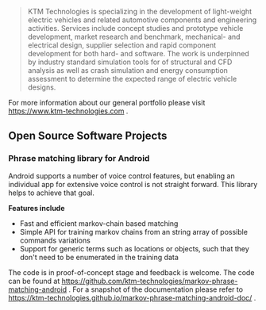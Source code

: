 
> KTM Technologies is specializing in the development of light-weight electric
> vehicles and related automotive components and engineering activities. 
> Services include concept studies and prototype vehicle development, market 
> research and benchmark, mechanical- and electrical design, supplier 
> selection and rapid component development for both hard- and software.
> The work is underpinned by industry standard simulation tools for
> of structural and CFD analysis as well as crash simulation and energy 
> consumption assessment to determine the expected range of electric vehicle
> designs.

For more information about our general portfolio please visit https://www.ktm-technologies.com  .

## Open Source Software Projects

### Phrase matching library for Android

Android supports a number of voice control features, but enabling an individual app for extensive voice control is not straight forward. This library helps to achieve that goal.

**Features include**

* Fast and efficient markov-chain based matching
* Simple API for training markov chains from an string array of possible commands variations
* Support for generic terms such as locations or objects, such that they don't need to be enumerated in the training data

The code is in proof-of-concept stage and feedback is welcome. The code can be found at https://github.com/ktm-technologies/markov-phrase-matching-android . For a snapshot of the documentation please refer to https://ktm-technologies.github.io/markov-phrase-matching-android-doc/ .
